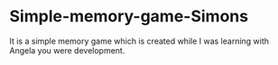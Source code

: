 # Simple-memory-game-Simons
It is a simple memory game which is created while I was learning with Angela you were development.

